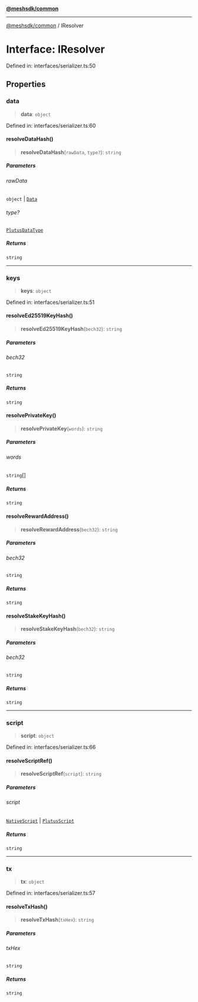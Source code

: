 [**@meshsdk/common**](../README.md)

***

[@meshsdk/common](../globals.md) / IResolver

# Interface: IResolver

Defined in: interfaces/serializer.ts:50

## Properties

### data

> **data**: `object`

Defined in: interfaces/serializer.ts:60

#### resolveDataHash()

> **resolveDataHash**(`rawData`, `type?`): `string`

##### Parameters

###### rawData

`object` | [`Data`](../type-aliases/Data.md)

###### type?

[`PlutusDataType`](../type-aliases/PlutusDataType.md)

##### Returns

`string`

***

### keys

> **keys**: `object`

Defined in: interfaces/serializer.ts:51

#### resolveEd25519KeyHash()

> **resolveEd25519KeyHash**(`bech32`): `string`

##### Parameters

###### bech32

`string`

##### Returns

`string`

#### resolvePrivateKey()

> **resolvePrivateKey**(`words`): `string`

##### Parameters

###### words

`string`[]

##### Returns

`string`

#### resolveRewardAddress()

> **resolveRewardAddress**(`bech32`): `string`

##### Parameters

###### bech32

`string`

##### Returns

`string`

#### resolveStakeKeyHash()

> **resolveStakeKeyHash**(`bech32`): `string`

##### Parameters

###### bech32

`string`

##### Returns

`string`

***

### script

> **script**: `object`

Defined in: interfaces/serializer.ts:66

#### resolveScriptRef()

> **resolveScriptRef**(`script`): `string`

##### Parameters

###### script

[`NativeScript`](../type-aliases/NativeScript.md) | [`PlutusScript`](../type-aliases/PlutusScript.md)

##### Returns

`string`

***

### tx

> **tx**: `object`

Defined in: interfaces/serializer.ts:57

#### resolveTxHash()

> **resolveTxHash**(`txHex`): `string`

##### Parameters

###### txHex

`string`

##### Returns

`string`
